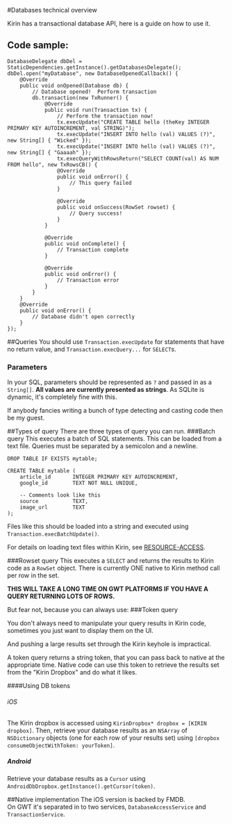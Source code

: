 #Databases technical overview

Kirin has a transactional database API, here is a guide on how to use it.

## Code sample:
    DatabaseDelegate dbDel = StaticDependencies.getInstance().getDatabasesDelegate();
    dbDel.open("myDatabase", new DatabaseOpenedCallback() {
    	@Override
		public void onOpened(Database db) {
			// Database opened!  Perform transaction
			db.transaction(new TxRunner() {
				@Override
				public void run(Transaction tx) {
					// Perform the transaction now!
					tx.execUpdate("CREATE TABLE hello (theKey INTEGER PRIMARY KEY AUTOINCREMENT, val STRING)");
					tx.execUpdate("INSERT INTO hello (val) VALUES (?)", new String[] { "Wicked" });
					tx.execUpdate("INSERT INTO hello (val) VALUES (?)", new String[] { "Gaaaah" });
					tx.execQueryWithRowsReturn("SELECT COUNT(val) AS NUM FROM hello", new TxRowsCB() {
					@Override
					public void onError() {
						// This query failed
					}

					@Override
					public void onSuccess(RowSet rowset) {
						// Query success!
					}
				}
				
				@Override
				public void onComplete() {
					// Transaction complete
				}

				@Override
				public void onError() {
					// Transaction error
				}
			}
		}
		@Override
		public void onError() {
			// Database didn't open correctly
		}
    });

##Queries
You should use `Transaction.execUpdate` for statements that have no return value, and `Transaction.execQuery...` for `SELECT`s.  

### Parameters
In your SQL, parameters should be represented as `?` and passed in as a `String[]`.  **All  values are currently presented as strings**.   As SQLite is dynamic, it's completely fine with this.  

If anybody fancies writing a bunch of type detecting and casting code then be my guest.

##Types of query
There are three types of query you can run.
###Batch query
This executes a batch of SQL statements.  This can be loaded from a text file.  Queries must be separated by a semicolon and a newline.

    DROP TABLE IF EXISTS mytable;

    CREATE TABLE mytable (
        article_id       INTEGER PRIMARY KEY AUTOINCREMENT,
        google_id        TEXT NOT NULL UNIQUE,
    
        -- Comments look like this
        source           TEXT,
        image_url        TEXT
    );
    
Files like this should be loaded into a string and executed using `Transaction.execBatchUpdate()`.

For details on loading text files within Kirin, see [RESOURCE-ACCESS](08-RESOURCE-ACCESS.md). 

###Rowset query
This executes a `SELECT` and returns the results to Kirin code as a `RowSet` object.  There is currently ONE native to Kirin method call per row in the set.  

**THIS WILL TAKE A LONG TIME ON GWT PLATFORMS IF YOU HAVE A QUERY RETURNING LOTS OF ROWS.**

But fear not, because you can always use:
###Token query

You don't always need to manipulate your query results in Kirin code, sometimes you just want to display them on the UI.

And pushing a large results set through the Kirin keyhole is impractical.

A token query returns a string token, that you can pass back to native at the appropriate time.  Native code can use this token to retrieve the results set from the "Kirin Dropbox" and do what it likes.

####Using DB tokens
###### iOS
The Kirin dropbox is accessed using `KirinDropbox* dropbox = [KIRIN dropbox]`.  Then, retrieve your database results as an `NSArray` of `NSDictionary` objects (one for each row of your results set) using `[dropbox consumeObjectWithToken: yourToken]`.

##### Android
Retrieve your database results as a `Cursor` using `AndroidDbDropbox.getInstance().getCursor(token)`.

##Native implementation
The iOS version is backed by FMDB.  
On GWT it's separated in to two services, `DatabaseAccessService` and `TransactionService`.
